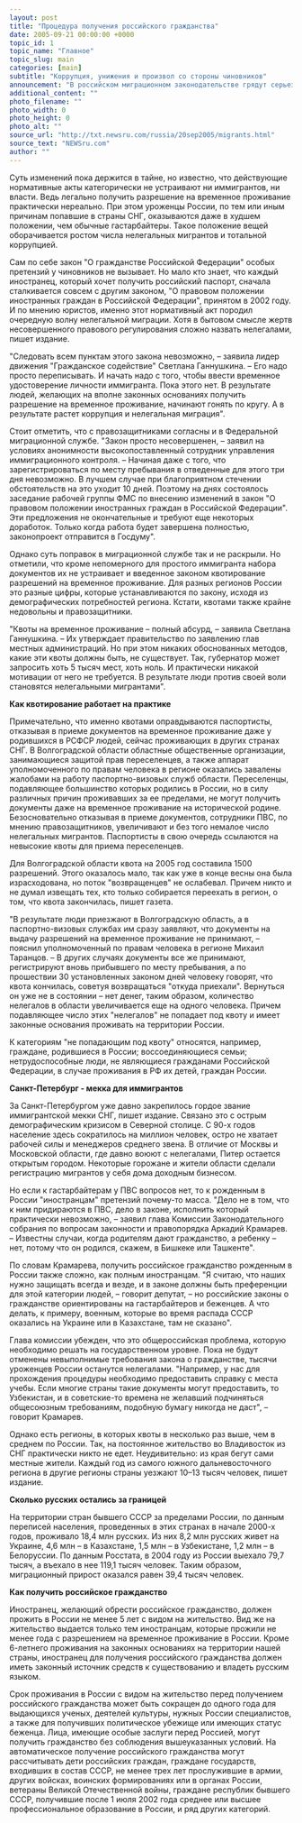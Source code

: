 ```yaml
---
layout: post
title: "Процедура получения российского гражданства"
date: 2005-09-21 00:00:00 +0000
topic_id: 1
topic_name: "Главное"
topic_slug: main
categories: [main]
subtitle: "Коррупция, унижения и произвол со стороны чиновников"
announcement: "В российском миграционном законодательстве грядут серьезные перемены. На днях прошло заседание рабочей группы Федеральной миграционной службы (ФМС), на котором обсуждались поправки в закон \"О правовом положении иностранных граждан в Российской Федерации\", пишет газета \"Новые известия\"."
additional_content: ""
photo_filename: ""
photo_width: 0
photo_height: 0
photo_alt: ""
source_url: "http://txt.newsru.com/russia/20sep2005/migrants.html"
source_text: "NEWSru.com"
author: ""
---
```

Суть изменений пока держится в тайне, но известно, что действующие нормативные акты категорически не устраивают ни иммигрантов, ни власти. Ведь легально получить разрешение на временное проживание практически нереально. При этом уроженцы России, по тем или иным причинам попавшие в страны СНГ, оказываются даже в худшем положении, чем обычные гастарбайтеры. Такое положение вещей оборачивается ростом числа нелегальных мигрантов и тотальной коррупцией.

Сам по себе закон "О гражданстве Российской Федерации" особых претензий у чиновников не вызывает. Но мало кто знает, что каждый иностранец, который хочет получить российский паспорт, сначала сталкивается совсем с другим законом, "О правовом положении иностранных граждан в Российской Федерации", принятом в 2002 году. И по мнению юристов, именно этот нормативный акт породил очередную волну нелегальной миграции. Хотя в бытовом смысле жертв несовершенного правового регулирования сложно назвать нелегалами, пишет издание.

"Следовать всем пунктам этого закона невозможно, – заявила лидер движения "Гражданское содействие" Светлана Ганнушкина. – Его надо просто переписывать. И начать надо с того, чтобы ввести временное удостоверение личности иммигранта. Пока этого нет. В результате людей, желающих на вполне законных основаниях получить разрешение на временное проживание, начинают гонять по кругу. А в результате растет коррупция и нелегальная миграция".

Стоит отметить, что с правозащитниками согласны и в Федеральной миграционной службе. "Закон просто несовершенен, – заявил на условиях анонимности высокопоставленный сотрудник управления иммиграционного контроля. – Начиная даже с того, что зарегистрироваться по месту пребывания в отведенные для этого три дня невозможно. В лучшем случае при благоприятном стечении обстоятельств на это уходит 10 дней. Поэтому на днях состоялось заседание рабочей группы ФМС по внесению изменений в закон "О правовом положении иностранных граждан в Российской Федерации". Эти предложения не окончательные и требуют еще некоторых доработок. Только когда работа будет завершена полностью, законопроект отправится в Госдуму".

Однако суть поправок в миграционной службе так и не раскрыли. Но отметили, что кроме непомерного для простого иммигранта набора документов их не устраивает и введенное законом квотирование разрешений на временное проживание. Для разных регионов России это разные цифры, которые устанавливаются по закону, исходя из демографических потребностей региона. Кстати, квотами также крайне недовольны и правозащитники.

"Квоты на временное проживание – полный абсурд, – заявила Светлана Ганнушкина. – Их утверждает правительство по заявлению глав местных администраций. Но при этом никаких обоснованных методов, какие эти квоты должны быть, не существует. Так, губернатор может запросить хоть 5 тысяч мест, хоть ноль. И практически никакой мотивации от него не требуется. В результате люди против своей воли становятся нелегальными мигрантами".

<strong>Как квотирование работает на практике</strong>

Примечательно, что именно квотами оправдываются паспортисты, отказывая в приеме документов на временное проживание даже у родившихся в РСФСР людей, сейчас проживающих в других странах СНГ. В Волгоградской области областные общественные организации, занимающиеся защитой прав переселенцев, а также аппарат уполномоченного по правам человека в регионе оказались завалены жалобами на работу паспортно-визовых служб области. Переселенцы, подавляющее большинство которых родились в России, но в силу различных причин проживавших за ее пределами, не могут получить документы даже на временное проживание на исторической родине. Безосновательно отказывая в приеме документов, сотрудники ПВС, по мнению правозащитников, увеличивают и без того немалое число нелегальных мигрантов. Паспортисты в свою очередь ссылаются на невысокие квоты для приема переселенцев.

Для Волгоградской области квота на 2005 год составила 1500 разрешений. Этого оказалось мало, так как уже в конце весны она была израсходована, но поток "возвращенцев" не ослабевал. Причем никто и не думал извещать тех, кто только собирается переехать в регион, о том, что квота закончилась, пишет газета.

"В результате люди приезжают в Волгоградскую область, а в паспортно-визовых службах им сразу заявляют, что документы на выдачу разрешений на временное проживание не принимают, – пояснил уполномоченный по правам человека в регионе Михаил Таранцов. – В других случаях документы все же принимают, регистрируют вновь прибывшего по месту пребывания, а по прошествии 30 установленных законом дней человеку говорят, что квота кончилась, советуя возвращаться "откуда приехали". Вернуться он уже не в состоянии – нет денег, таким образом, количество нелегалов в области увеличивается еще на одного человека. Причем подавляющее число этих "нелегалов" не попадает под квоту и имеет законные основания проживать на территории России.

К категориям "не попадающим под квоту" относятся, например, граждане, родившиеся в России; воссоединяющиеся семьи; нетрудоспособные люди, не являющиеся гражданами Российской Федерации, в случае проживания в РФ их детей, граждан России.

<strong>Санкт-Петербург - мекка для иммигрантов</strong>

За Санкт-Петербургом уже давно закрепилось гордое звание иммигрантской мекки СНГ, пишет издание. Связано это с острым демографическим кризисом в Северной столице. С 90-х годов население здесь сократилось на миллион человек, остро не хватает рабочей силы и менеджеров среднего звена. В отличие от Москвы и Московской области, где давно воюют с нелегалами, Питер остается открытым городом. Некоторые горожане и жители области сделали регистрацию мигрантов у себя дома доходным бизнесом.

Но если к гастарбайтерам у ПВС вопросов нет, то к рожденным в России "иностранцам" претензий почему-то масса. "Дело не в том, что к ним придираются в ПВС, дело в законе, исполнить который практически невозможно, – заявил глава Комиссии Законодательного собрания по вопросам законности и правопорядка Аркадий Крамарев. – Известны случаи, когда родителям дают гражданство, а ребенку – нет, потому что он родился, скажем, в Бишкеке или Ташкенте".

По словам Крамарева, получить российское гражданство рожденным в России также сложно, как полным иностранцам. "Я считаю, что наших нужно защищать всегда и везде, и в законе должны быть преференции для этой категории людей, – говорит депутат, – но российские законы о гражданстве ориентированы на гастарбайтеров и беженцев. А что делать, к примеру, военным, которые во время распада СССР оказались на Украине или в Казахстане, там не сказано".

Глава комиссии убежден, что это общероссийская проблема, которую необходимо решать на государственном уровне. Пока не будут отменены невыполнимые требования закона о гражданстве, тысячи уроженцев России останутся нелегалами. "Например, у нас для прохождения процедуры необходимо предоставить справку с места учебы. Если многие страны такие документы могут предоставить, то Узбекистан, и в советские-то времена не желавший подчиняться общесоюзным требованиям, подобную бумагу никогда не даст", – говорит Крамарев.

Однако есть регионы, в которых квоты в несколько раз выше, чем в среднем по России. Так, на постоянное жительство во Владивосток из СНГ практически никто не едет. Неудивительно: из края бегут сами местные жители. Каждый год из самого южного дальневосточного региона в другие регионы страны уезжают 10–13 тысяч человек, пишет издание.

<strong>Сколько русских остались за границей</strong>

На территории стран бывшего СССР за пределами России, по данным переписей населения, проведенных в этих странах в начале 2000-х годов, проживало 18,4 млн русских. Из них 8,2 млн русских живет на Украине, 4,6 млн – в Казахстане, 1,5 млн – в Узбекистане, 1,2 млн – в Белоруссии. По данным Росстата, в 2004 году из России выехало 79,7 тысяч, а въехало в нее 119,1 тысяч человек. Таким образом, миграционный прирост оказался равен 39,4 тысяч человек.

<strong>Как получить российское гражданство</strong>

Иностранец, желающий обрести российское гражданство, должен прожить в России не менее 5 лет с видом на жительство. Вид же на жительство выдается только тем иностранцам, которые прожили не менее года с разрешением на временное проживание в России. Кроме 6-летнего проживания на законных основаниях на территории нашей страны, иностранец для получения российского гражданства должен иметь законный источник средств к существованию и владеть русским языком.

Срок проживания в России с видом на жительство перед получением российского гражданства может быть сокращен до одного года для выдающихся ученых, деятелей культуры, нужных России специалистов, а также для получивших политическое убежище или имеющих статус беженца. Лица, имеющие особые заслуги перед Россией, могут получить гражданство без соблюдения вышеуказанных условий. На автоматическое получение российского гражданства могут рассчитывать дети российских граждан, граждане государств, входивших в состав СССР, не менее трех лет прослужившие в армии, других войсках, воинских формированиях или в органах России, ветераны Великой Отечественной войны, граждане республик бывшего СССР, получившие после 1 июля 2002 года среднее или высшее профессиональное образование в России, и ряд других категорий.
